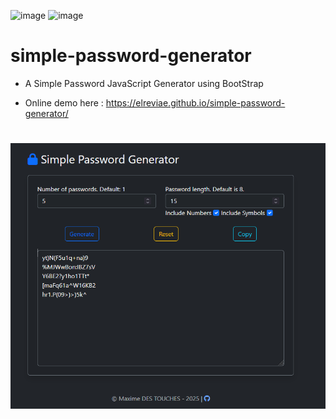![image](https://img.shields.io/badge/JavaScript-323330?style=for-the-badge&logo=javascript&logoColor=F7DF1E)
![image](https://img.shields.io/badge/Bootstrap-563D7C?style=for-the-badge&logo=bootstrap&logoColor=white)

# simple-password-generator
- A Simple Password JavaScript Generator using BootStrap

- Online demo here : https://elreviae.github.io/simple-password-generator/

# ![Screenshot](screenshots/simple-password-generator.png)


